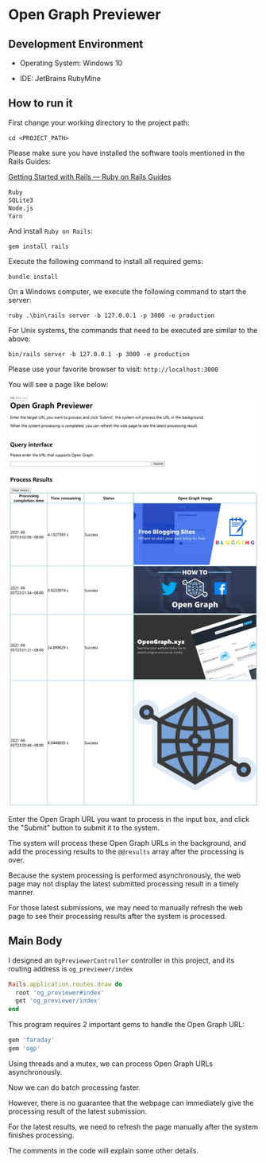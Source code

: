 # Open Graph Previewer



## Development Environment

* Operating System: Windows 10

* IDE: JetBrains RubyMine





## How to run it

First change your working directory to the project path:

```shell
cd <PROJECT_PATH>
```

Please make sure you have installed the software tools mentioned in the Rails Guides:

[Getting Started with Rails — Ruby on Rails Guides](https://guides.rubyonrails.org/getting_started.html)

```
Ruby
SQLite3
Node.js
Yarn
```

And install `Ruby on Rails`:

```shell
gem install rails
```

Execute the following command to install all required gems:

```
bundle install
```

On a Windows computer, we execute the following command to start the server:

```
ruby .\bin\rails server -b 127.0.0.1 -p 3000 -e production
```

For Unix systems, the commands that need to be executed are similar to the above:

```
bin/rails server -b 127.0.0.1 -p 3000 -e production
```

Please use your favorite browser to visit: `http://localhost:3000`

You will see a page like below:

![image-20210604002554692](README.assets/image-20210604002554692.png)

Enter the Open Graph URL you want to process in the input box, and click the "Submit" button to submit it to the system.

The system will process these Open Graph URLs in the background, and add the processing results to the `@@results` array after the processing is over.

Because the system processing is performed asynchronously, the web page may not display the latest submitted processing result in a timely manner.

For those latest submissions, we may need to manually refresh the web page to see their processing results after the system is processed.



## Main Body

I designed an `OgPreviewerController` controller in this project, and its routing address is `og_previewer/index`

```ruby
Rails.application.routes.draw do
  root 'og_previewer#index'
  get 'og_previewer/index'
end
```

This program requires 2 important gems to handle the Open Graph URL:

```ruby
gem 'faraday'
gem 'ogp'
```

Using threads and a mutex, we can process Open Graph URLs asynchronously.

Now we can do batch processing faster.

However, there is no guarantee that the webpage can immediately give the 
processing result of the latest submission.

For the latest results, we need to refresh the page manually after the system 
finishes processing.

The comments in the code will explain some other details.